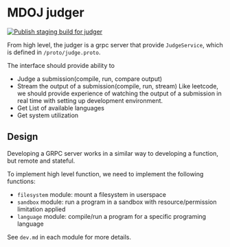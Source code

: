 # MDOJ judger

[![Publish staging build for judger](https://github.com/mdcpp/mdoj/actions/workflows/judger.yml/badge.svg?branch=staging)](https://github.com/mdcpp/mdoj/actions/workflows/judger.yml)

From high level, the judger is a grpc server that provide `JudgeService`, which is defined in `/proto/judge.proto`.

The interface should provide ability to
- Judge a submission(compile, run, compare output)
- Stream the output of a submission(compile, run, stream)
  Like leetcode, we should provide experience of watching the output of a submission in real time with setting up development environment.
- Get List of available languages
- Get system utilization

## Design

Developing a GRPC server works in a similar way to developing a function, but remote and stateful.

To implement high level function, we need to implement the following functions:

- `filesystem` module: mount a filesystem in userspace
- `sandbox` module: run a program in a sandbox with resource/permission limitation applied
- `language` module: compile/run a program for a specific programing language

See `dev.md` in each module for more details.
